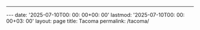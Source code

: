 ---

﻿--- date: '2025-07-10T00: 00: 00+00: 00' lastmod: '2025-07-10T00: 00: 00+03: 00' layout: page title: Tacoma permalink: /tacoma/
